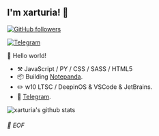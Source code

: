 ## I'm xarturia! :wave:

[![GitHub followers](https://img.shields.io/github/followers/xarturia?style=social)](https://github.com/xarturia?tab=followers)

<a href="t.me/MeguRobot"><img alt="Telegram" src="https://img.shields.io/endpoint?label=Megu%20Robot%20Channel&style=flat-square&url=https%3A%2F%2Frunkit.io%2Fdamiankrawczyk%2Ftelegram-badge%2Fbranches%2Fmaster%3Furl%3Dhttps%3A%2F%2Ft.me%2FMeguRobotChannel"/></a>


🎊 Hello world!

- :hammer_and_pick: JavaScript / PY / CSS / SASS / HTML5
- :package: Building [Notepanda](https://github.com/xarturia/MeguBot).
- :pencil2: w10 LTSC / DeepinOS & VSCode & JetBrains.
- :memo: [Telegram](https://t.me/Diclonius).

![xarturia's github stats](https://github-readme-stats.vercel.app/api?username=xarturia&theme=gruvbox&show_icons=true)


###### 💾 EOF
